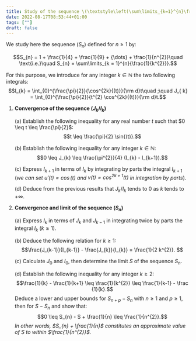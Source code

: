 ```yaml
---
title: Study of the sequence \(\textstyle\left(\sum\limits_{k=1}^{n}\frac{1}{k^2}\right)_{n\ge1}\)
date: 2022-08-17T08:53:44+01:00
tags: [""]
draft: false
---
```


We study here the sequence $(S_{n})$ defined for $n \geq 1$ by:


$$S_{n} = 1 + \frac{1}{4} + \frac{1}{9} + {\dots} + \frac{1}{n^{2}}\quad \text{i.e.}\quad 
S_{n} = \sum\limits_{k = 1}^{n}{\frac{1}{k^{2}}}.$$

For this purpose, we introduce for any integer $k\in \mathbb{N}$ the two
following integrals:
$$I_{k} = \int_{0}^{\frac{\pi}{2}}{\cos^{2k}{(t)}}{\rm d}t\quad ;\quad J_{ k} = \int_{0}^{\frac{\pi}{2}}{t^{2} \cos^{2k}{(t)}}{\rm d}t.$$

1. **Convergence of the sequence $(J_{k}/I_{k})$**

    (a) Establish the following inequality for any real number $t$ such that
        $0 \leq t \leq \frac{\pi}{2}$:
        $$t \leq \frac{\pi}{2} \sin{(t)}.$$

    (b) Establish the following inequality for any integer $k\in \mathbb{N}$:
        $$0 \leq J_{k} \leq \frac{\pi^{2}}{4} (I_{k} - I_{k+1}).$$

    (c) Express $I_{k+1}$ in terms of $I_{k}$ by integrating by
        parts the integral $I_{k+1}$ (*we can set
        $u'(t) = \cos{(t)}$ and $v(t) = \cos^{2k+1}{(t)}$ in
        integration by parts*).

    (d) Deduce from the previous results that $J_{k}/I_{k}$ tends to $0$
        as $k$ tends to $+{\infty}$.

2. **Convergence and limit of the sequence $(S_{n})$**

    (a) Express $I_{k}$ in terms of $J_{k}$ and $J_{k-1}$ in
        integrating twice by parts the integral $I_{k}$
        ($k \geq 1$).

    (b) Deduce the following relation for $k \geq 1$:
        $$\frac{J_{k-1}}{I_{k-1}} - \frac{J_{k}}{I_{k}} = \frac{1}{2 k^{2}}. $$

    (c) Calculate $J_{0}$ and $I_{0}$, then determine the limit $S$ of the
        sequence $S_{n}$.

    (d) Establish the following inequality for any integer $k \geq 2$:
        $$\frac{1}{k} - \frac{1}{k+1} \leq \frac{1}{k^{2}} \leq \frac{1}{k-1} - \frac {1}{k}.$$
        Deduce a lower and upper bounds for $S_{n+p} - S_{n}$ with $n \geq 1$
        and $p \geq 1$, then for $S - S_{n}$ and show that:
        $$0 \leq S_{n} - S + \frac{1}{n} \leq \frac{1}{n^{2}}.$$
        *In other words, $S_{n} + \frac{1}{n}$ constitutes an approximate value of $S$ to within $\frac{1}{n^{2}}$.*

